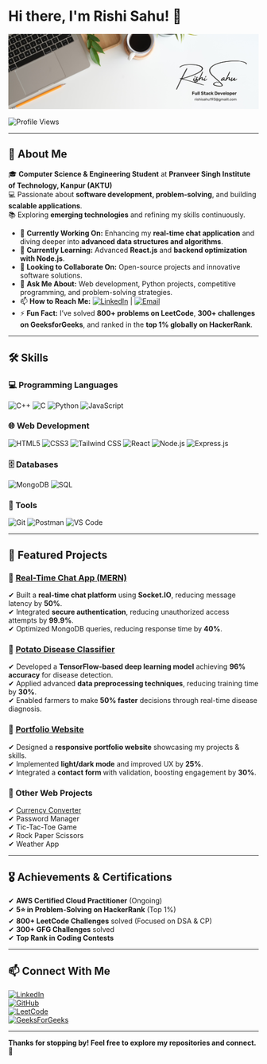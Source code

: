 # Hi there, I'm Rishi Sahu! 👋

![Profile Banner](https://github.com/Rishisahu19/Rishisahu19/blob/main/Profile.png)

![Profile Views](https://komarev.com/ghpvc/?username=Rishisahu19&color=green)

---

## 🚀 About Me

🎓 **Computer Science & Engineering Student** at **Pranveer Singh Institute of Technology, Kanpur (AKTU)**  
💻 Passionate about **software development, problem-solving**, and building **scalable applications**.  
📚 Exploring **emerging technologies** and refining my skills continuously.  

- 🔭 **Currently Working On:** Enhancing my **real-time chat application** and diving deeper into **advanced data structures and algorithms**.
- 🌱 **Currently Learning:** Advanced **React.js** and **backend optimization with Node.js**.
- 👯 **Looking to Collaborate On:** Open-source projects and innovative software solutions.
- 💬 **Ask Me About:** Web development, Python projects, competitive programming, and problem-solving strategies.
- 📫 **How to Reach Me:** [![LinkedIn](https://img.shields.io/badge/LinkedIn-blue?style=flat&logo=linkedin)](https://www.linkedin.com/in/rishi-sahu-19s/) | [![Email](https://img.shields.io/badge/Email-D14836?style=flat&logo=gmail&logoColor=white)](mailto:rishisahu193@gmail.com)
- ⚡ **Fun Fact:** I’ve solved **800+ problems on LeetCode**, **300+ challenges on GeeksforGeeks**, and ranked in the **top 1% globally on HackerRank**.

---

## 🛠️ Skills

### 💻 Programming Languages
![C++](https://img.shields.io/badge/C++-00599C?style=flat&logo=c%2B%2B&logoColor=white)
![C](https://img.shields.io/badge/C-000000?style=flat&logo=c&logoColor=white)
![Python](https://img.shields.io/badge/Python-3776AB?style=flat&logo=python&logoColor=white)
![JavaScript](https://img.shields.io/badge/JavaScript-F7DF1E?style=flat&logo=javascript&logoColor=black)

### 🌐 Web Development
![HTML5](https://img.shields.io/badge/HTML5-E34F26?style=flat&logo=html5&logoColor=white)
![CSS3](https://img.shields.io/badge/CSS3-1572B6?style=flat&logo=css3&logoColor=white)
![Tailwind CSS](https://img.shields.io/badge/TailwindCSS-38B2AC?style=flat&logo=tailwind-css&logoColor=white)
![React](https://img.shields.io/badge/React-61DAFB?style=flat&logo=react&logoColor=black)
![Node.js](https://img.shields.io/badge/Node.js-339933?style=flat&logo=node.js&logoColor=white)
![Express.js](https://img.shields.io/badge/Express.js-000000?style=flat&logo=express&logoColor=white)

### 🗄️ Databases
![MongoDB](https://img.shields.io/badge/MongoDB-47A248?style=flat&logo=mongodb&logoColor=white)
![SQL](https://img.shields.io/badge/SQL-4479A1?style=flat&logo=mysql&logoColor=white)

### 🔧 Tools
![Git](https://img.shields.io/badge/Git-F05032?style=flat&logo=git&logoColor=white)
![Postman](https://img.shields.io/badge/Postman-FF6C37?style=flat&logo=postman&logoColor=white)
![VS Code](https://img.shields.io/badge/VS_Code-007ACC?style=flat&logo=visual-studio-code&logoColor=white)

---

## 📌 Featured Projects

### 🔹 [Real-Time Chat App (MERN)](https://github.com/Rishisahu19/MERN_CHAT-X)
✔ Built a **real-time chat platform** using **Socket.IO**, reducing message latency by **50%**.  
✔ Integrated **secure authentication**, reducing unauthorized access attempts by **99.9%**.  
✔ Optimized MongoDB queries, reducing response time by **40%**.  

### 🔹 [Potato Disease Classifier](https://github.com/Rishisahu19/Potato_Project)
✔ Developed a **TensorFlow-based deep learning model** achieving **96% accuracy** for disease detection.  
✔ Applied advanced **data preprocessing techniques**, reducing training time by **30%**.  
✔ Enabled farmers to make **50% faster** decisions through real-time disease diagnosis.  

### 🔹 [Portfolio Website](https://github.com/Rishisahu19/PORTFOLIO)
✔ Designed a **responsive portfolio website** showcasing my projects & skills.  
✔ Implemented **light/dark mode** and improved UX by **25%**.  
✔ Integrated a **contact form** with validation, boosting engagement by **30%**.  

### 🔹 Other Web Projects
✔ [Currency Converter](https://github.com/Rishisahu19/Innovative-Web-Projects-Showcase)  
✔ Password Manager  
✔ Tic-Tac-Toe Game  
✔ Rock Paper Scissors  
✔ Weather App  

---

## 🎖️ Achievements & Certifications

✔ **AWS Certified Cloud Practitioner** (Ongoing)  
✔ **5⭐ in Problem-Solving on HackerRank** (Top 1%)  
✔ **800+ LeetCode Challenges** solved (Focused on DSA & CP)  
✔ **300+ GFG Challenges** solved  
✔ **Top Rank in Coding Contests**  

---

## 📫 Connect With Me

[![LinkedIn](https://img.shields.io/badge/LinkedIn-0077B5?style=flat&logo=linkedin&logoColor=white)](https://www.linkedin.com/in/rishi-sahu-19s/)  
[![GitHub](https://img.shields.io/badge/GitHub-181717?style=flat&logo=github&logoColor=white)](https://github.com/Rishisahu19)  
[![LeetCode](https://img.shields.io/badge/LeetCode-FFA116?style=flat&logo=leetcode&logoColor=white)](https://leetcode.com/rishisahu193/)  
[![GeeksForGeeks](https://img.shields.io/badge/GeeksforGeeks-0F9D58?style=flat&logo=geeksforgeeks&logoColor=white)](https://www.geeksforgeeks.org/user/rishisamixn/)  

---

**Thanks for stopping by! Feel free to explore my repositories and connect. 🚀**
